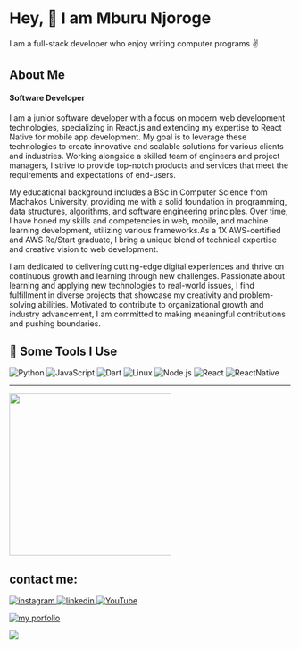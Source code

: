 <h1>Hey, 👋 I am Mburu Njoroge  </h1>
<p>I am a full-stack developer who enjoy writing computer programs ✌</p>


 <h2>About Me</h2>
<h4>Software Developer</h4>
<p>
  I am a junior software developer with a focus on modern web development technologies, specializing in React.js and extending my expertise to React Native for mobile app development. My goal is to leverage these technologies to create innovative and scalable solutions for various clients and industries. Working alongside a skilled team of engineers and project managers, I strive to provide top-notch products and services that meet the requirements and expectations of end-users.

My educational background includes a BSc in Computer Science from Machakos University, providing me with a solid foundation in programming, data structures, algorithms, and software engineering principles. Over time, I have honed my skills and competencies in web, mobile, and machine learning development, utilizing various frameworks.As a 1X AWS-certified and AWS Re/Start graduate, I bring a unique blend of technical expertise and creative vision to web development.

I am dedicated to delivering cutting-edge digital experiences and thrive on continuous growth and learning through new challenges. Passionate about learning and applying new technologies to real-world issues, I find fulfillment in diverse projects that showcase my creativity and problem-solving abilities. Motivated to contribute to organizational growth and industry advancement, I am committed to making meaningful contributions and pushing boundaries.
</p>

<h2>🚀 Some Tools I Use</h2>

![Python](https://img.shields.io/badge/-Python-000?&logo=Python)
![JavaScript](https://img.shields.io/badge/-JavaScript-000?&logo=JavaScript)
![Dart](https://img.shields.io/badge/-Dart-000?&logo=Dart)
![Linux](https://img.shields.io/badge/-Linux-000?&logo=Linux)
![Node.js](https://img.shields.io/badge/-Node.js-000?&logo=node.js)
![React](https://img.shields.io/badge/-React-000?&logo=React)
![ReactNative](https://img.shields.io/badge/-ReactNative-000?&logo=React)


  <hr>
 <a href="https://mburunjoroge.netlify.app/">
 <img src="./img/portfolio.png" align="center" height="290" width="auto" margin="auto">
 </a> 
 
 ## contact me:
<a href="https://www.instagram.com/m.b.u.r.u.u/">
<img alt="instagram" src="https://img.shields.io/badge/Instagram-E4405F?style=for-the-badge&logo=instagram&logoColor=white"/>
</a> 
<a href="https://www.linkedin.com/in/mburu-njoroge-183840201/">
<img alt="linkedin" src="https://img.shields.io/badge/LinkedIn-0077B5?style=for-the-badge&logo=linkedin&logoColor=white" />
</a> 
<a href="https://www.youtube.com/channel/UC4lEpxpo3hL1eE6S9Ch_SJQ">
<img alt="YouTube" src="https://img.shields.io/badge/YouTube-FF0000?style=for-the-badge&logo=youtube&logoColor=white" />
</a>

<p>
  <a href="mburunjoroge.netlify.com">
  <img src="https://img.shields.io/badge/website-portfolio-brightgreen" alt="my porfolio" />
  </a>
</p>

![](https://komarev.com/ghpvc/?username=LONGMANKE&label=PROFILE+VIEWS)
